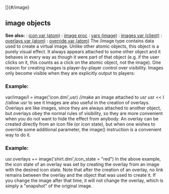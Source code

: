 []{#/image}
  ## image objects
  **See also:**
  :   [icon var (atom)](ref/atom/var/icon)
  :   [image proc](ref/proc/image)
  :   [vars (image)](ref/image/var)
  :   [images var (client)](ref/client/var/images)
  :   [overlays var (atom)](ref/atom/var/overlays)
  :   [override var (atom)](ref/atom/var/override)
  The /image type contains data used to create a virtual image. Unlike
  other atomic objects, this object is a purely visual effect. It always
  appears attached to some other object and it behaves in every way as
  though it were part of that object (e.g. if the user clicks on it, this
  counts as a click on the atomic object, not the image).
  One reason for creating images is player-by-player control over
  visibility. Images only become visible when they are explicitly output
  to players:
  ### Example:
  var/image/I = image(\'icon.dmi\',usr) //make an image attached to usr
  usr \<\< I //allow usr to see it
  Images are also useful in the creation of overlays. Overlays are like
  images, since they are always attached to another object, but overlays
  obey the normal rules of visibility, so they are more convenient when
  you do not want to hide the effect from anybody. An overlay can be
  created directly from an icon file (or icon state), but when one wishes
  to override some additional parameter, the image() instruction is a
  convenient way to do it.
  ### Example:
  usr.overlays += image(\'shirt.dmi\',icon_state = \"red\")
  In the above example, the icon state of an overlay was set by creating
  the overlay from an image with the desired icon state. Note that after
  the creation of an overlay, no link remains between the overlay and the
  object that was used to create it. If you change the image after that
  time, it will not change the overlay, which is simply a \"snapshot\" of
  the original image.